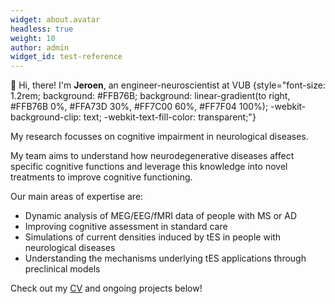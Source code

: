 ```yaml
---
widget: about.avatar
headless: true
weight: 10
author: admin
widget_id: test-reference
---
```

👋 Hi, there! I'm **Jeroen**, an engineer-neuroscientist at VUB
{style="font-size: 1.2rem; background: #FFB76B; background: linear-gradient(to right, #FFB76B 0%, #FFA73D 30%, #FF7C00 60%, #FF7F04 100%); -webkit-background-clip: text; -webkit-text-fill-color: transparent;"}

My research focusses on cognitive impairment in neurological diseases. 

My team aims to understand how neurodegenerative diseases affect specific cognitive functions and leverage this knowledge into novel treatments to improve cognitive functioning.  

Our main areas of expertise are:
* Dynamic analysis of MEG/EEG/fMRI data of people with MS or AD
* Improving cognitive assessment in standard care
* Simulations of current densities induced by tES in people with neurological diseases
* Understanding the mechanisms underlying tES applications through preclinical models


Check out my [CV](/about/) and ongoing projects below!